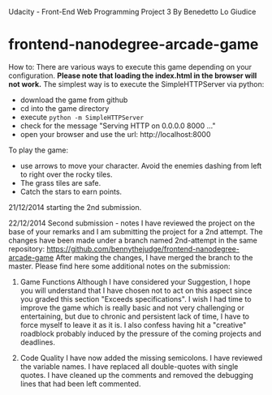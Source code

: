 Udacity - Front-End Web Programming
Project 3
By Benedetto Lo Giudice

frontend-nanodegree-arcade-game
===============================
How to:
There are various ways to execute this game depending on your configuration.
**Please note that loading the index.html in the browser will not work.**
The simplest way is to execute the SimpleHTTPServer via python:
- download the game from github
- cd into the game directory
- execute `python -m SimpleHTTPServer`
- check for the message "Serving HTTP on 0.0.0.0 8000 ..." 
- open your browser and use the url: http://localhost:8000 

To play the game:
- use arrows to move your character. Avoid the enemies dashing from left to right over the rocky tiles.
- The grass tiles are safe.
- Catch the stars to earn points.

21/12/2014
starting the 2nd submission.

22/12/2014
Second submission - notes
I have reviewed the project on the base of your remarks and I am submitting the project for a 2nd attempt.
The changes have been made under a branch named 2nd-attempt in the same repository:
https://github.com/bennythejudge/frontend-nanodegree-arcade-game
After making the changes, I have merged the branch to the master.
Please find here some additional notes on the submission:
1. Game Functions
Although I have considered your Suggestion, I hope you will understand that I have chosen not to act on this aspect since you graded this section "Exceeds specifications". I wish I had time to improve the game which is really basic and not very challenging or entertaining, but due to chronic and persistent lack of time, I have to force myself to leave it as it is.
I also confess having hit a "creative" roadblock probably induced by the pressure of the coming projects and deadlines.

2. Code Quality
I have now added the missing semicolons. I have reviewed the variable names.
I have replaced all double-quotes with single quotes.
I have cleaned up the comments and removed the debugging lines that had been left commented.
